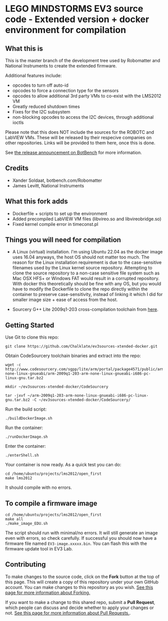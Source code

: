 LEGO MINDSTORMS EV3 source code - Extended version + docker environment for compilation
===============================

## What this is 
This is the master branch of the development tree used by Robomatter and National Instruments to create the extended firmware.

Additional features include:
* opcodes to turn off auto-id
* opcodes to force a connection type for the sensors
* opcodes to allow additional 3rd party VMs to co-exist with the LMS2012 VM
* Greatly reduced shutdown times
* Fixes for the I2C subsystem
* non-blocking opcodes to access the I2C devices, through additional ioctls

Please note that this does NOT include the sources for the ROBOTC and LabVIEW VMs.  These will be released by their respecive companies on other repositories.  Links will be provided to them here, once this is done.

See [the release announcement on BotBench][1] for more information.

## Credits
* Xander Soldaat, botbench.com/Robomatter
* James Levitt, National Instruments

## What this fork adds
* Dockerfile + scripts to set up the environment
* Added precompiled LabVIEW VM files (libvireo.so and libvireobridge.so)
* Fixed kernel compile error in timeconst.pl

## Things you will need for compilation

* A Linux (virtual) installation. I'm using Ubuntu 22.04 as the docker image uses 16.04 anyways, the host OS should not matter too much.
The reason for the Linux installation requirement is due to the case-sensitive filenames used by the Linux kernel source repository. Attempting to clone the source repository to a non-case sensitive file system such as Mac OSX HFS+ or Windows FAT would result in a corrupted repository.
With docker this theoretically should be fine with any OS, but you would have to modify the Dockerfile to clone the repo directly within the container to preserve case-sensitivity, instead of linking it which I did for smaller image size + ease of access from the host.

* Sourcery G++ Lite 2009q1-203 cross-compilation toolchain from [here](http://www.codesourcery.com/sgpp/lite/arm/portal/package4571/public/arm-none-linux-gnueabi/arm-2009q1-203-arm-none-linux-gnueabi-i686-pc-linux-gnu.tar.bz2).

## Getting Started

Use Git to clone this repo:

    git clone https://github.com/Chalklate/ev3sources-xtended-docker.git

Obtain CodeSourcery toolchain binaries and extract into the repo:

    wget -c http://www.codesourcery.com/sgpp/lite/arm/portal/package4571/public/arm-none-linux-gnueabi/arm-2009q1-203-arm-none-linux-gnueabi-i686-pc-linux-gnu.tar.bz2
    
    mkdir ~/ev3sources-xtended-docker/CodeSourcery
    
    tar -jxvf ~/arm-2009q1-203-arm-none-linux-gnueabi-i686-pc-linux-gnu.tar.bz2 -C ~/ev3sources-xtended-docker/CodeSourcery/

Run the build script:

    ./buildDockerImage.sh

Run the container:

    ./runDockerImage.sh
    
Enter the container:

    ./enterShell.sh

Your container is now ready. As a quick test you can do:

    cd /home/ubuntu/projects/lms2012/open_first
    make lms2012

It should compile with no errors.

## To compile a firmware image

    cd /home/ubuntu/projects/lms2012/open_first
    make all
    ./make_image_EDU.sh

The script should run with minimal/no errors. It will still generate an image even with errors, so check carefully.
If successful you should now have a firmware file named ```EV3-image.xxxxx.bin```.
You can flash this with the firmware update tool in EV3 Lab.
    
    
## Contributing

To make changes to the source code, click on the **Fork** button at the top of this page. This will create a copy of this repository under your own GitHub account. You can make changes to this repository as you wish. [See this page for more information about Forking.][2]

If you want to make a change to this shared repo, submit a **Pull Request**, which people can discuss and decide whether to apply your changes or not. [See this page for more information about Pull Requests.][3].

  [1]: http://botbench.com/blog/2014/05/05/ev3-extended-firmware-vm-now-on-github/
  [2]: https://help.github.com/articles/fork-a-repo
  [3]: https://help.github.com/articles/using-pull-requests
  [4]: http://go.mentor.com/2ig4q
  [5]: http://botbench.com/blog/2013/08/15/ev3-creating-console-cable/
  [6]: https://github.com/mindboards/ev3sources/wiki/Eclipse-import
  [7]: http://botbench.com/blog/2013/10/29/ev3-adding-a-pull-tab-to-your-micro-sd-card/
